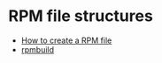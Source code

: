 # RPM file structures
* [How to create a RPM file](https://www.youtube.com/watch?v=CVCIUQ13XKc)
* [rpmbuild](http://ftp.rpm.org/max-rpm/rpmbuild.8.html)